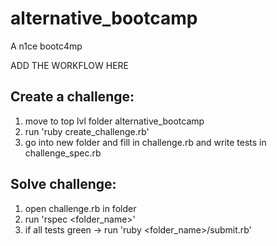 # alternative_bootcamp
A n1ce bootc4mp


ADD THE WORKFLOW HERE

## Create a challenge:
1.  move to top lvl folder alternative_bootcamp
2.  run 'ruby create_challenge.rb'
3.  go into new folder and fill in challenge.rb and write tests in challenge_spec.rb


## Solve challenge:
1.  open challenge.rb in folder
2.  run 'rspec <folder_name>'
3.  if all tests green -> run 'ruby <folder_name>/submit.rb'
